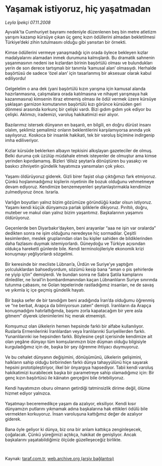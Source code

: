 # Yaşamak istiyoruz, hiç yaşatmadan

*Leyla İpekçi 07.11.2008*

<div class="taraf_structure_2col_1zq">
<div class="margen_n">



 <p>Ayvalık’ta Cumhuriyet bayramı nedeniyle düzenlenen beş bin metre atletizm yarışını kazanıp kürsüye çıkan üç genç kızın ödüllerini almadan bekletilmesi Türkiye’deki zihin tutulmasını olduğu gibi yansıtan bir örnekti. <br/><br/>Kimse ödüllerini vermeye yanaşmadığı için orada öylece bekleyen kızlar madalyalarını alamadan inmek durumuna kalmışlardı. Bu dramatik sahnenin yaşanmasının nedeni ise kızlardan birinin başörtülü olması ve bulundukları yerin de son derece tartışmalı bir tanımla ‘kamusal alan’ olmasıydı. Herhalde başörtüsü de sadece ‘özel alan’ için tasarlanmış bir aksesuar olarak kabul ediliyordu! <br/><br/>Gelgelelim o ana dek (yani başörtülü kızın yarışma için kamusal alanda hazırlanmasına, çalışmalara orada katılmasına ve nihayet yarışmaya hak kazanmasına) kimsenin itiraz etmemiş olması ile ödül vermek üzere kürsüye yaklaşan garnizon komutanının başörtülü kızı görünce kürsüden geri dönmesi arasında korkunç bir çelişki vardı. Bizi gıdım gıdım yok ediyor bu çelişki. Aklımızı, irademizi, varoluş hakikatimizi esir alıyor. <br/><br/>Bazılarımız istersek dünyanın en başarılı, en bilgili, en doğru dürüst insanı olalım, şeklimiz şemalimiz onların beklentilerini karşılamıyorsa anında yok sayılıyoruz. Koskoca bir insanlık hakikati, tek bir varoluş biçimine indirgenip imha ediliveriyor. <br/><br/>Kızlar kürsüde beklerken albayın tepkisini alkışlayan gazeteciler de olmuş. Belki duruma çok üzülüp müdahale etmek isteyenler de olmuştur ama kimse yerinden kıpırdamamış. Bizleri ‘dilsiz şeytan’a dönüştüren bu yasakçı ve baskıcı zihniyetin gündelik hayatımıza yansımaları çok yıkıcı. <br/><br/>Yaşamı öldürüyoruz giderek. Gizli birer faşist olup çıktığımızı fark etmiyoruz. Çünkü hoşlanmadığımız kişilerin niyetinin ille bozuk olduğunu vehmetmeye devam ediyoruz. Kendimize benzemeyenleri şeytanlaştırmakla kendimize zulmediyoruz önce. Israrla. <br/><br/>Varlığın boyutları yalnız bizim gözümüze göründüğü kadar olsun istiyoruz. Yaşamı kendi küçük dünyamıza parlak ipliklerle dikiyoruz. Pırıltılı, doğru, muteber ve makul olan yalnız bizim yaşantımız. Başkalarının yaşamını öldürüyoruz. <br/><br/>Geçenlerde ben Diyarbakır’dayken, beni arayanlar “aaa ne işin var oralarda” dedikten sonra ne işim olduğunu neredeyse hiç sormadılar. Çeşitli kesimlerden, meslek gruplarından olan bu kişiler sahiden de bildiklerinden daha fazlasını duymak istemiyorlardı. Güneydoğu ve Türkiye açısından oldukça hareketli günlerde bile. Kendi terminolojileriyle ekonomik krizi konuşmayı yeğliyorlardı sözgelimi. <br/><br/>Bir keresinde bir mecliste Lübnan’a, Ürdün ve Suriye’ye yaptığım yolculuklardan bahsediyordum, sözümü kesip bana “aman o pis şehirlerde ne yiyip içtin” demişlerdi. Ve bundan sonra ne Sabra Şatila kamplarını dinlediler, ne İsrail’in bombardımanından kaçan Lübnanlıların Suriye sınırında tutunma çabasını, ne Golan tepelerinde rastladığımız insanları, ne de savaş ve yıkımla iç içe geçmiş gündelik hayatı. <br/><br/>Bir başka sefer de bir tanıdığım beni aradığında İran’da olduğumu öğrenmiş ve “ne berbat, Arapça da bilmiyorsun zaten” demişti. İranlıların da Arapça konuşmadığını hatırlattığımda, başımı zorla kapatacağım bir yere asla gitmem” diyerek izlenimlerimi hiç merak etmemişti. <br/><br/>Komşumuz olan ülkelerin hemen hepsinde farklı bir alfabe kullanılıyor. Ruslarla Ermenilerinki İranlılardan veya İranlılarınki Suriyelilerden farklı. Yunanlılarınki ise hepsinden farklı. Böylesine çeşit içerisinde kendimize ait olan yegâne dünyayı tüm komşularımızın bize düşman olduğu bilgisiyle kurguladığımız için de, başka bir şey öğrenme ihtiyacı duymuyoruz. <br/><br/>Ve bu cehalet dünyanın değişimini, dönüşümünü, ülkelerin gelişimini, halkların sahip olduğu birbirinden farklı dünya tahayyülünü hiçe sayarak hepsini prototipleştiriyor, ilkel bir önyargıya hapsediyor. Tabii kendi varoluş hakikatimizi kurabilecek başka bir parametreye sahip olamadığımız için: Bir genç kızın başörtüsü ile kâinatın gerçeğini bile örtebiliyoruz. <br/><br/>Kendi hayatımızın oburu olmanın getirdiği tatminsizlik dirime değil, ölüme hizmet ediyor yalnızca. <br/><br/>Yaşatmayı beceremedikçe yaşam da azalıyor, eksiliyor. Kendi kısır dünyamızın putlarını yıkmamak adına başkalarına hak ettikleri ödülü bile vermekten korkuyoruz. İnsan varoluşuna kattığımız değer de azalıyor giderek. <br/><br/>Bana öyle geliyor ki dünya, biz ona bir anlam kattıkça zenginleşecek, çoğalacak. Çünkü yüreğimizi açtıkça, hakikat de genişliyor. Ancak başkalarını yaşatabildiğimiz ölçüde güzelleşeceğiz birlikte. </p>

<br/>


<div id="taraf_not">
</div>

</div>


</div>

Kaynak: [taraf.com.tr](http://www.taraf.com.tr:80/makale/2568.htm), [web.archive.org (arşiv bağlantısı)](http://web.archive.org/web/20081219131343/http://www.taraf.com.tr:80/makale/2568.htm)
